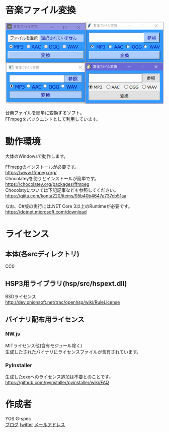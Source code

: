 # 音楽ファイル変換
![music_encs](https://github.com/yosgspec/music_enc/blob/master/music_encs.png)

音楽ファイルを簡単に変換するソフト。  
FFmpegをバックエンドとして利用しています。  

# 動作環境
大体のWindowsで動作します。  

FFmepgのインストールが必要です。  
https://www.ffmpeg.org/  
Chocolateyを使うとインストールが簡単です。  
https://chocolatey.org/packages/ffmpeg  
Chocolatyについては下記記事などを参照してください。 
https://qiita.com/konta220/items/95b40b4647a737cb51aa  

なお、C#版の実行には.NET Core 3以上のRuntimeが必要です。
https://dotnet.microsoft.com/download

# ライセンス
## 本体(各srcディレクトリ)
CC0  

## HSP3用ライブラリ(hsp/src/hspext.dll)
BSDライセンス  
http://dev.onionsoft.net/trac/openhsp/wiki/RuleLicense  

## バイナリ配布用ライセンス
### NW.js
MITライセンス他(含有モジュール除く)  
生成したされたバイナリにライセンスファイルが含有されています。  

### PyInstaller
生成したexeへのライセンス追加は不要とのことです。  
https://github.com/pyinstaller/pyinstaller/wiki/FAQ  

# 作成者
YOS G-spec  
[ブログ](http://yosgspec.blog103.fc2.com/) 
[twitter](https://twitter.com/yosgspec) 
[メールアドレス](yos.g.spec@gmail.com)  
